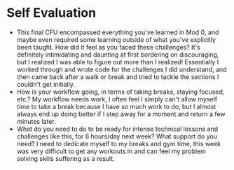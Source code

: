 # Self Evaluation

- This final CFU encompassed everything you've learned in Mod 0, and maybe even required some learning outside of what you've explicitly been taught. How did it feel as you faced these challenges?
It's definitely intimidating and daunting at first bordering on discouraging, but I realized I was able to figure out more than I realized! Essentially I worked through and wrote code for the challenges I did understand, and then came back after a walk or break and tried to tackle the sections I couldn't get initially.
- How is your workflow going, in terms of taking breaks, staying focused, etc.?
My workflow needs work, I often feel I simply can't allow myself time to take a break because I have so much work to do, but I almost always end up doing better if I step away for a moment and return a few minutes later.
- What do you need to do to be ready for intense technical lessons and challenges like this, for 6 hours/day next week? What support do you need?
I need to dedicate myself to my breaks and gym time, this week was very difficult to get any workouts in and can feel my problem solving skills suffering as a result.
